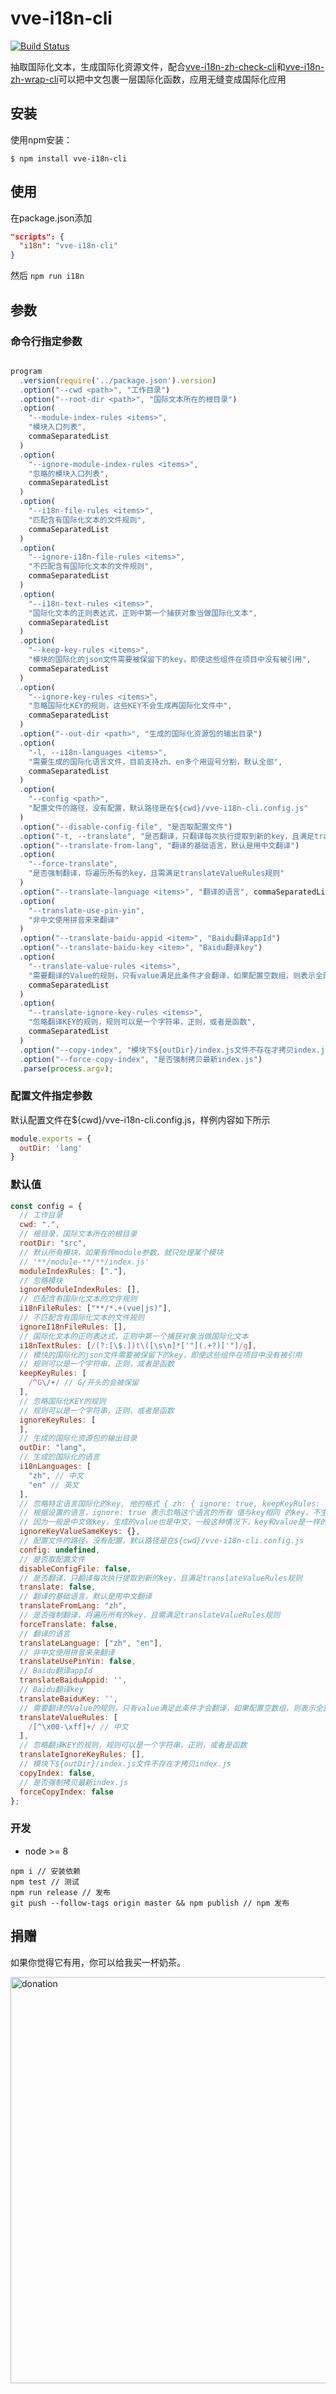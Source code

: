 # vve-i18n-cli

[![Build Status](https://travis-ci.org/vue-viewer-editor/vve-i18n-cli.svg?branch=master)](https://travis-ci.org/vue-viewer-editor/vve-i18n-cli)

抽取国际化文本，生成国际化资源文件，配合[vve-i18n-zh-check-cli](README-zh-check.md)和[vve-i18n-zh-wrap-cli](README-zh-wrap.md)可以把中文包裹一层国际化函数，应用无缝变成国际化应用

## 安装

使用npm安装：

```
$ npm install vve-i18n-cli
```

## 使用

在package.json添加

```json
"scripts": {
  "i18n": "vve-i18n-cli"
}
```

然后 `npm run i18n`

## 参数

### 命令行指定参数

```javascript

program
  .version(require('../package.json').version)
  .option("--cwd <path>", "工作目录")
  .option("--root-dir <path>", "国际文本所在的根目录")
  .option(
    "--module-index-rules <items>",
    "模块入口列表",
    commaSeparatedList
  )
  .option(
    "--ignore-module-index-rules <items>",
    "忽略的模块入口列表",
    commaSeparatedList
  )
  .option(
    "--i18n-file-rules <items>",
    "匹配含有国际化文本的文件规则",
    commaSeparatedList
  )
  .option(
    "--ignore-i18n-file-rules <items>",
    "不匹配含有国际化文本的文件规则",
    commaSeparatedList
  )
  .option(
    "--i18n-text-rules <items>",
    "国际化文本的正则表达式，正则中第一个捕获对象当做国际化文本",
    commaSeparatedList
  )
  .option(
    "--keep-key-rules <items>",
    "模块的国际化的json文件需要被保留下的key，即使这些组件在项目中没有被引用",
    commaSeparatedList
  )
  .option(
    "--ignore-key-rules <items>",
    "忽略国际化KEY的规则，这些KEY不会生成再国际化文件中",
    commaSeparatedList
  )
  .option("--out-dir <path>", "生成的国际化资源包的输出目录")
  .option(
    "-l, --i18n-languages <items>",
    "需要生成的国际化语言文件，目前支持zh、en多个用逗号分割，默认全部",
    commaSeparatedList
  )
  .option(
    "--config <path>",
    "配置文件的路径，没有配置，默认路径是在${cwd}/vve-i18n-cli.config.js"
  )
  .option("--disable-config-file", "是否取配置文件")
  .option("-t, --translate", "是否翻译，只翻译每次执行提取到新的key，且满足translateValueRules规则")
  .option("--translate-from-lang", "翻译的基础语言，默认是用中文翻译")
  .option(
    "--force-translate",
    "是否强制翻译，将遍历所有的key，且需满足translateValueRules规则"
  )
  .option("--translate-language <items>", "翻译的语言", commaSeparatedList)
  .option(
    "--translate-use-pin-yin",
    "非中文使用拼音来来翻译"
  )
  .option("--translate-baidu-appid <item>", "Baidu翻译appId")
  .option("--translate-baidu-key <item>", "Baidu翻译key")
  .option(
    "--translate-value-rules <items>",
    "需要翻译的Value的规则，只有value满足此条件才会翻译，如果配置空数组，则表示全部都需要翻译",
    commaSeparatedList
  )
  .option(
    "--translate-ignore-key-rules <items>",
    "忽略翻译KEY的规则，规则可以是一个字符串，正则，或者是函数",
    commaSeparatedList
  )
  .option("--copy-index", "模块下${outDir}/index.js文件不存在才拷贝index.js")
  .option("--force-copy-index", "是否强制拷贝最新index.js")
  .parse(process.argv);
```

### 配置文件指定参数

默认配置文件在${cwd}/vve-i18n-cli.config.js，样例内容如下所示

```javascript
module.exports = {
  outDir: 'lang'
}
```

### 默认值

```javascript
const config = {
  // 工作目录
  cwd: ".",
  // 根目录，国际文本所在的根目录
  rootDir: "src",
  // 默认所有模块，如果有传module参数，就只处理某个模块
  // '**/module-**/**/index.js'
  moduleIndexRules: ["."],
  // 忽略模块
  ignoreModuleIndexRules: [],
  // 匹配含有国际化文本的文件规则
  i18nFileRules: ["**/*.+(vue|js)"],
  // 不匹配含有国际化文本的文件规则
  ignoreI18nFileRules: [],
  // 国际化文本的正则表达式，正则中第一个捕获对象当做国际化文本
  i18nTextRules: [/(?:[\$.])t\([\s\n]*['"](.+?)['"]/g],
  // 模块的国际化的json文件需要被保留下的key，即使这些组件在项目中没有被引用
  // 规则可以是一个字符串，正则，或者是函数
  keepKeyRules: [
    /^G\/+/ // G/开头的会被保留
  ],
  // 忽略国际化KEY的规则
  // 规则可以是一个字符串，正则，或者是函数
  ignoreKeyRules: [
  ],
  // 生成的国际化资源包的输出目录
  outDir: "lang",
  // 生成的国际化的语言
  i18nLanguages: [
    "zh", // 中文
    "en" // 英文
  ],
  // 忽略特定语言国际化的key, 他的格式 { zh: { ignore: true, keepKeyRules: [] } }
  // 根据设置的语言，ignore: true 表示忽略这个语言的所有 值与key相同 的key，不生成在国际化资源文件中，keepKeyRules表示强制保留某些key
  // 因为一般是中文做key，生成的value也是中文，一般这种情况下，key和value是一样的，会增加体积，是用此参数可以减少这种key的生成在资源文件中，减少体积。
  ignoreKeyValueSameKeys: {},
  // 配置文件的路径，没有配置，默认路径是在${cwd}/vve-i18n-cli.config.js
  config: undefined,
  // 是否取配置文件
  disableConfigFile: false,
  // 是否翻译，只翻译每次执行提取到新的key，且满足translateValueRules规则
  translate: false,
  // 翻译的基础语言，默认是用中文翻译
  translateFromLang: "zh",
  // 是否强制翻译，将遍历所有的key，且需满足translateValueRules规则
  forceTranslate: false,
  // 翻译的语言
  translateLanguage: ["zh", "en"],
  // 非中文使用拼音来来翻译
  translateUsePinYin: false,
  // Baidu翻译appId
  translateBaiduAppid: '',
  // Baidu翻译key
  translateBaiduKey: '',
  // 需要翻译的Value的规则，只有value满足此条件才会翻译，如果配置空数组，则表示全部都需要翻译
  translateValueRules: [
    /[^\x00-\xff]+/ // 中文
  ],
  // 忽略翻译KEY的规则，规则可以是一个字符串，正则，或者是函数
  translateIgnoreKeyRules: [],
  // 模块下${outDir}/index.js文件不存在才拷贝index.js
  copyIndex: false,
  // 是否强制拷贝最新index.js
  forceCopyIndex: false
};
```


### 开发

- node >= 8

```
npm i // 安装依赖
npm test // 测试
npm run release // 发布
git push --follow-tags origin master && npm publish // npm 发布
```

## 捐赠

如果你觉得它有用，你可以给我买一杯奶茶。

<img width="650" src="https://raw.githubusercontent.com/vue-viewer-editor/vve-i18n-cli/master/qrcode-donation.png" alt="donation">
